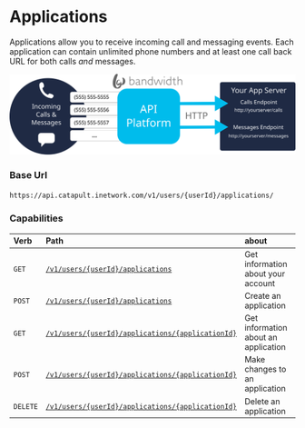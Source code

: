 # Applications
Applications allow you to receive incoming call and messaging events.  Each application can contain unlimited phone numbers and at least one call back URL for both calls _and_ messages.

![application-info](../../images/app-welcome.svg)

### Base Url
`https://api.catapult.inetwork.com/v1/users/{userId}/applications/`

### Capabilities

| Verb                               | Path                                                                                    | about                                |
|:-----------------------------------|:----------------------------------------------------------------------------------------|:-------------------------------------|
| <code class="get">GET</code>       | [`/v1/users/{userId}/applications`](getApplications.md)                                 | Get information about your account   |
| <code class="post">POST</code>     | [`/v1/users/{userId}/applications`](postApplications.md)                                | Create an application                |
| <code class="get">GET</code>       | [`/v1/users/{userId}/applications/{applicationId}`](getApplicationsApplicationId.md)    | Get information about an application |
| <code class="post">POST</code>     | [`/v1/users/{userId}/applications/{applicationId}`](postApplicationsApplicationId.md)   | Make changes to an application       |
| <code class="delete">DELETE</code> | [`/v1/users/{userId}/applications/{applicationId}`](deleteApplicationsApplicationId.md) | Delete an application                |

